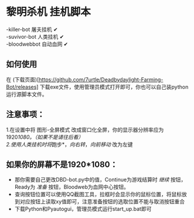 # **黎明杀机 挂机脚本**  

-killer-bot 屠夫挂机 &#x2714;  
-suvivor-bot 人类挂机 &#x2714;  
-bloodwebbot 自动血网 &#x2714;  

## 如何使用
在 (下载页面)[https://github.com/7urtle/Deadbydaylight-Farming-Bot/releases] 下载exe文件，使用管理员模式打开即可，你也可以自己装python运行源脚本文件。  

## 注意事项：  
1.在设置中将 图形-全屏模式 改成窗口化全屏，你的显示器分辨率应为1920*1080。（如果不是请往后看）   
2.使用人类挂机时将*跑步*，*向右转*，*向前移动* 改为左键   

## 如果你的屏幕不是1920*1080：   
- 那你需要自己更改DBD-bot.py中的值，Continue为游戏结算时 *继续* 按钮，Ready为 *准备* 按钮，Bloodweb为血网中心按钮。   
- 查询按钮位置可以使用QQ截图工具，拉框时会显示你的鼠标位置，将鼠标放到对应按钮上读取xy值即可，注意准备按钮的选取位置不能与取消按钮重合   
- 下载Python和Pyautogui，管理员模式运行start_up.bat即可  


